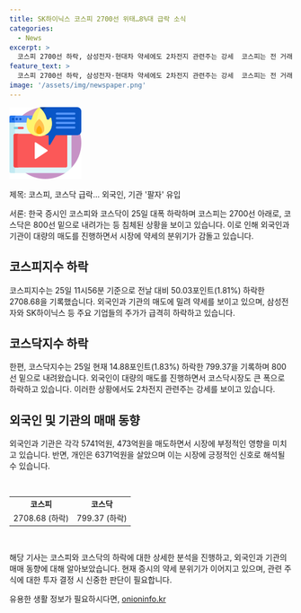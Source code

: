 ```yaml
---
title: SK하이닉스 코스피 2700선 위태…8%대 급락 소식
categories:
  - News
excerpt: >
  코스피 2700선 하락, 삼성전자·현대차 약세에도 2차전지 관련주는 강세  코스피는 전 거래일보다 50.03포인트(1.81%) 하락한 2708.68로 후퇴했고, 코스닥지수는 14.88포인트(1.83%) 하락한 799.37에 거래되고 있다. 외국인과 기관의 팔자 속에서 유가증권시장과 마찬가지로 코스닥시장에서도 2차전지 관련주가 강세를 보이고 있다. 개인은 저가 매수세를 형성하고 있으며, 에코프로비엠과 에코프로비엠은 상승세를 보이고 있다.
feature_text: >
  코스피 2700선 하락, 삼성전자·현대차 약세에도 2차전지 관련주는 강세  코스피는 전 거래일보다 50.03포인트(1.81%) 하락한 2708.68로 후퇴했고, 코스닥지수는 14.88포인트(1.83%) 하락한 799.37에 거래되고 있다. 외국인과 기관의 팔자 속에서 유가증권시장과 마찬가지로 코스닥시장에서도 2차전지 관련주가 강세를 보이고 있다. 개인은 저가 매수세를 형성하고 있으며, 에코프로비엠과 에코프로비엠은 상승세를 보이고 있다.
image: '/assets/img/newspaper.png'
---
```


<p><img src="/assets/img/news.png" alt="rentncar 속보" /></p>

<p>제목: 코스피, 코스닥 급락... 외국인, 기관 '팔자' 유입</p>

<p>서론:
한국 증시인 코스피와 코스닥이 25일 대폭 하락하며 코스피는 2700선 아래로, 코스닥은 800선 밑으로 내려가는 등 침체된 상황을 보이고 있습니다. 이로 인해 외국인과 기관이 대량의 매도를 진행하면서 시장에 약세의 분위기가 감돌고 있습니다.</p>

<h2 data-ke-size="size26">코스피지수 하락</h2>

<p>코스피지수는 25일 11시56분 기준으로 전날 대비 50.03포인트(1.81%) 하락한 2708.68을 기록했습니다. 외국인과 기관의 매도에 밀려 약세를 보이고 있으며, 삼성전자와 SK하이닉스 등 주요 기업들의 주가가 급격히 하락하고 있습니다.</p>

<h2 data-ke-size="size26">코스닥지수 하락</h2>

<p>한편, 코스닥지수는 25일 현재 14.88포인트(1.83%) 하락한 799.37을 기록하며 800선 밑으로 내려왔습니다. 외국인이 대량의 매도를 진행하면서 코스닥시장도 큰 폭으로 하락하고 있습니다. 이러한 상황에서도 2차전지 관련주는 강세를 보이고 있습니다.</p>

<h2 data-ke-size="size26">외국인 및 기관의 매매 동향</h2>

<p>외국인과 기관은 각각 5741억원, 473억원을 매도하면서 시장에 부정적인 영향을 미치고 있습니다. 반면, 개인은 6371억원을 살았으며 이는 시장에 긍정적인 신호로 해석될 수 있습니다.</p>

<p data-ke-size="size16">&nbsp;</p>

<table>
  <tr>
    <td style="text-align: center; height: 17px;"><b>코스피</b></td>
    <td style="text-align: center; height: 17px;"><b>코스닥</b></td>
  </tr>
  <tr>
    <td style="text-align: center; height: 17px;">2708.68 (하락)</td>
    <td style="text-align: center; height: 17px;">799.37 (하락)</td>
  </tr>
</table>

<p data-ke-size="size16">&nbsp;</p>

<p>해당 기사는 코스피와 코스닥의 하락에 대한 상세한 분석을 진행하고, 외국인과 기관의 매매 동향에 대해 알아보았습니다. 현재 증시의 약세 분위기가 이어지고 있으며, 관련 주식에 대한 투자 결정 시 신중한 판단이 필요합니다.</p>
유용한 생활 정보가 필요하시다면, <a href="https://onioninfo.kr" rel="dofollow">onioninfo.kr</a>


